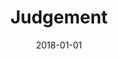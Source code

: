 ---
title: Judgement
date : 2018-01-01
level : ungraded
required    : yes
skills : Behaviour, Mindset, Competency
difficulty  : easy
questions :
    - "CP-JU-01: Describe a time when you made a critical error in your work."
    - "CP-JU-02: Describe a situation when you had to make a major decision under time constraints."
    - "CP-JU-03: Tell me about an unpopular decision you have had to make."
    - "CP-JU-04: Tell me about a time when you had to make an important decision but had no policies or procedures in place to support it."
    - "CP-JU-05: Tell me about a situation when you had multiple alternatives from which to choose. What steps did you take to determine the most appropriate alternative?"
    - "CP-JU-06: Tell me about a situation that required you to build your knowledge base before solving a complex problem."
desirable :
    - Gathered information from various sources prior to making a decision regarding multiple alternatives
    - Requested assistance from appropriate personnel, when necessary
    - Acted decisively when timely action was needed, even in uncertain situations
    - Made difficult or controversial decisions, when necessary, for the betterment of the organisation
    - Exercised good judgment by making well-informed decisions
bonus points :
    - Gathered and confirmed information from various sources prior to making a decision regarding multiple alternatives
    - Requested assistance from appropriate personnel, when necessary, in a timely manner
    - Acted decisively on own authority when timely action was needed, even in uncertain situations
    - Made difficult or controversial decisions, when necessary, for the betterment of the organisation, its partners, and customers
    - Exercised exceptional judgment by making sound, timely, and well-informed decisions
---